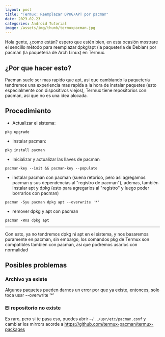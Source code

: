 ```yaml
---
layout: post
title: "Termux: Reemplazar DPKG/APT por pacman"
date: 2023-02-23
categories: Android Tutorial
image: /assets/img/thumb/termuxpacman.jpg
---
```


Hola gente, ¿como están? espero que estén bien, en esta ocasión mostrare el sencillo método para reemplazar dpkg/apt (la paqueteria de Debian) por pacman (la paqueteria de Arch Linux) en Termux.

## ¿Por que hacer esto?

Pacman suele ser mas rapido que apt, asi que cambiando la paquetería tendremos una experiencia mas rapida a la hora de instalar paquetes (esto especialmente con dispositivos viejos), Termux tiene repositorios con pacman, asi que no es una idea alocada.

## Procedimiento

- Actualizar el sistema:

```
pkg upgrade
```

- Instalar pacman:

```
pkg install pacman
```

- Inicializar y actualizar las llaves de pacman

```
pacman-key --init && pacman-key --populate
```

- instalar pacman con pacman (suena retorico, pero asi agregamos pacman y sus dependencias al "registro de pacman"), ademas, también instalar apt y dpkg (esto para agregarlos al "registro" y luego poder borrarlos con pacman)

```
pacman -Syu pacman dpkg apt --overwrite '*'
```

- remover dpkg y apt con pacman

```
pacman -Rns dpkg apt 
```

---

Con esto, ya no tendremos dpkg ni apt en el sistema, y nos basaremos puramente en pacman, sin embargo, los comandos pkg de Termux son compatibles tambien con pacman, asi que podremos usarlos con normalidad

## Posibles problemas

### Archivo ya existe

Algunos paquetes pueden darnos un error por que ya existe, entonces, solo toca usar --overwrite '*'

### El repositorio no existe

Es raro, pero si te pasa eso, puedes abrir `~/../usr/etc/pacman.conf` y cambiar los mirrors acorde a https://github.com/termux-pacman/termux-packages